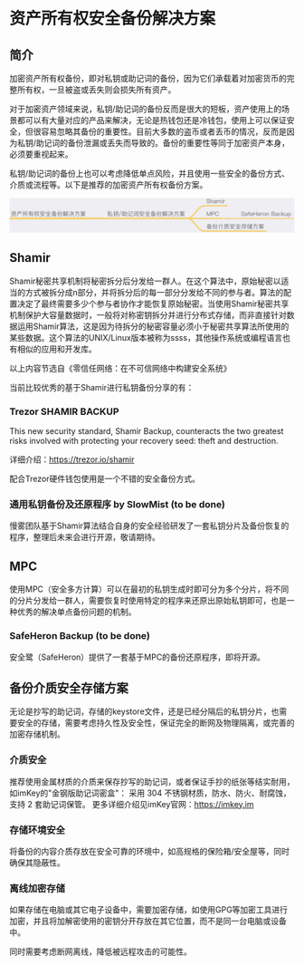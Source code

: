# 资产所有权安全备份解决方案

## 简介
加密资产所有权备份，即对私钥或助记词的备份，因为它们承载着对加密货币的完整所有权，一旦被盗或丢失则会损失所有资产。

对于加密资产领域来说，私钥/助记词的备份反而是很大的短板，资产使用上的场景都可以有大量对应的产品来解决，无论是热钱包还是冷钱包，使用上可以保证安全，但很容易忽略其备份的重要性。目前大多数的盗币或者丢币的情况，反而是因为私钥/助记词的备份泄漏或丢失而导致的。备份的重要性等同于加密资产本身，必须要重视起来。

私钥/助记词的备份上也可以考虑降低单点风险，并且使用一些安全的备份方式、介质或流程等。以下是推荐的加密资产所有权备份方案。

![](images/Backup1.png)

## Shamir
Shamir秘密共享机制将秘密拆分后分发给一群人。在这个算法中，原始秘密以适当的方式被拆分成n部分，并将拆分后的每一部分分发给不同的参与者。算法的配置决定了最终需要多少个参与者协作才能恢复原始秘密。当使用Shamir秘密共享机制保护大容量数据时，一般将对称密钥拆分并进行分布式存储，而非直接针对数据运用Shamir算法，这是因为待拆分的秘密容量必须小于秘密共享算法所使用的某些数据。这个算法的UNIX/Linux版本被称为ssss，其他操作系统或编程语言也有相似的应用和开发库。

以上内容节选自《零信任网络：在不可信网络中构建安全系统》 

当前比较优秀的基于Shamir进行私钥备份分享的有：

### Trezor SHAMIR BACKUP
This new security standard, Shamir Backup, counteracts the two greatest risks involved with protecting your recovery seed: theft and destruction.

详细介绍：https://trezor.io/shamir

配合Trezor硬件钱包使用是一个不错的安全备份方式。

### 通用私钥备份及还原程序 by SlowMist (to be done)
慢雾团队基于Shamir算法结合自身的安全经验研发了一套私钥分片及备份恢复的程序，整理后未来会进行开源，敬请期待。

## MPC
使用MPC（安全多方计算）可以在最初的私钥生成时即可分为多个分片，将不同的分片分发给一群人，需要恢复时使用特定的程序来还原出原始私钥即可，也是一种优秀的解决单点备份问题的机制。

### SafeHeron Backup (to be done)
安全鹭（SafeHeron）提供了一套基于MPC的备份还原程序，即将开源。

## 备份介质安全存储方案
无论是抄写的助记词，存储的keystore文件，还是已经分隔后的私钥分片，也需要安全的存储，需要考虑持久性及安全性，保证完全的断网及物理隔离，或完善的加密存储机制。

### 介质安全
推荐使用金属材质的介质来保存抄写的助记词，或者保证手抄的纸张等结实耐用，如imKey的"金钢版助记词密盒"：
采用 304 不锈钢材质，防水、防火、耐腐蚀，支持 2 套助记词保管。
更多详细介绍见imKey官网：https://imkey.im

### 存储环境安全
将备份的内容介质存放在安全可靠的环境中，如高规格的保险箱/安全屋等，同时确保其隐蔽性。

### 离线加密存储
如果存储在电脑或其它电子设备中，需要加密存储，如使用GPG等加密工具进行加密，并且将加解密使用的密钥分开存放在其它位置，而不是同一台电脑或设备中。

同时需要考虑断网离线，降低被远程攻击的可能性。
